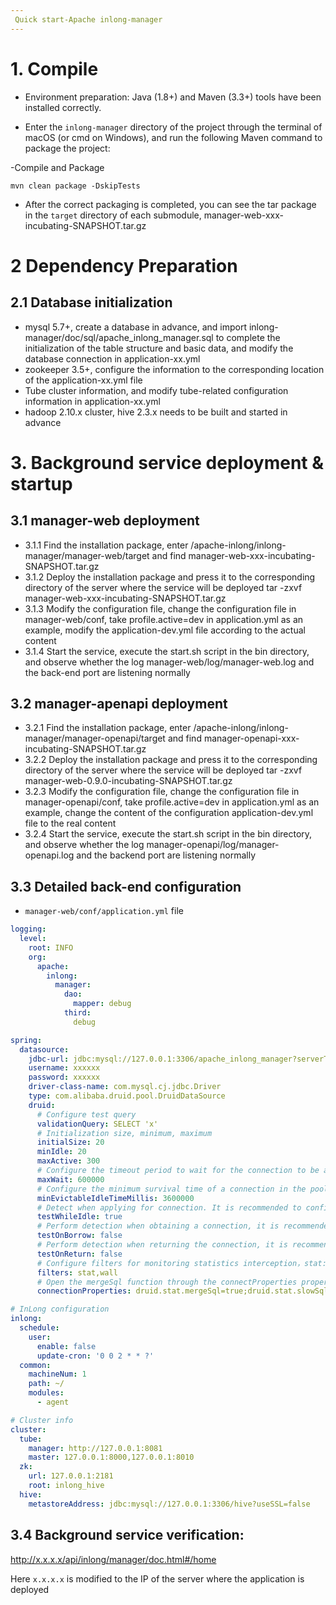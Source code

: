 ```yaml
---
 Quick start-Apache inlong-manager
---
```


# 1. Compile

+ Environment preparation: Java (1.8+) and Maven (3.3+) tools have been installed correctly.

+ Enter the `inlong-manager` directory of the project through the terminal of macOS (or cmd on Windows), and run the following Maven command to package the project:

-Compile and Package
```
mvn clean package -DskipTests
```

+ After the correct packaging is completed, you can see the tar package in the `target` directory of each submodule, manager-web-xxx-incubating-SNAPSHOT.tar.gz


# 2 Dependency Preparation
## 2.1 Database initialization
+ mysql 5.7+, create a database in advance, and import inlong-manager/doc/sql/apache_inlong_manager.sql to complete the initialization of the table structure and basic data, and modify the database connection in application-xx.yml
+ zookeeper 3.5+, configure the information to the corresponding location of the application-xx.yml file
+ Tube cluster information, and modify tube-related configuration information in application-xx.yml
+ hadoop 2.10.x cluster, hive 2.3.x needs to be built and started in advance

# 3. Background service deployment & startup

## 3.1 manager-web deployment
+ 3.1.1 Find the installation package, enter /apache-inlong/inlong-manager/manager-web/target and find manager-web-xxx-incubating-SNAPSHOT.tar.gz
+ 3.1.2 Deploy the installation package and press it to the corresponding directory of the server where the service will be deployed tar -zxvf manager-web-xxx-incubating-SNAPSHOT.tar.gz
+ 3.1.3 Modify the configuration file, change the configuration file in manager-web/conf, take profile.active=dev in application.yml as an example, modify the application-dev.yml file according to the actual content
+ 3.1.4 Start the service, execute the start.sh script in the bin directory, and observe whether the log manager-web/log/manager-web.log and the back-end port are listening normally

## 3.2 manager-apenapi deployment
+ 3.2.1 Find the installation package, enter /apache-inlong/inlong-manager/manager-openapi/target and find manager-openapi-xxx-incubating-SNAPSHOT.tar.gz
+ 3.2.2 Deploy the installation package and press it to the corresponding directory of the server where the service will be deployed tar -zxvf manager-web-0.9.0-incubating-SNAPSHOT.tar.gz
+ 3.2.3 Modify the configuration file, change the configuration file in manager-openapi/conf, take profile.active=dev in application.yml as an example, change the content of the configuration application-dev.yml file to the real content
+ 3.2.4 Start the service, execute the start.sh script in the bin directory, and observe whether the log manager-openapi/log/manager-openapi.log and the backend port are listening normally

## 3.3 Detailed back-end configuration
+ `manager-web/conf/application.yml` file

```yml
logging:
  level:
    root: INFO
    org:
      apache:
        inlong:
          manager:
            dao:
              mapper: debug
            third:
              debug

spring:
  datasource:
    jdbc-url: jdbc:mysql://127.0.0.1:3306/apache_inlong_manager?serverTimezone=GMT%2b8&useSSL=false&allowPublicKeyRetrieval=true&characterEncoding=UTF-8&nullCatalogMeansCurrent=true
    username: xxxxxx
    password: xxxxxx
    driver-class-name: com.mysql.cj.jdbc.Driver
    type: com.alibaba.druid.pool.DruidDataSource
    druid:
      # Configure test query
      validationQuery: SELECT 'x'
      # Initialization size, minimum, maximum
      initialSize: 20
      minIdle: 20
      maxActive: 300
      # Configure the timeout period to wait for the connection to be acquired
      maxWait: 600000
      # Configure the minimum survival time of a connection in the pool, in milliseconds
      minEvictableIdleTimeMillis: 3600000
      # Detect when applying for connection. It is recommended to configure it to true, which does not affect performance and ensures safety
      testWhileIdle: true
      # Perform detection when obtaining a connection, it is recommended to close it, which affects performance
      testOnBorrow: false
      # Perform detection when returning the connection, it is recommended to close it, which affects performance
      testOnReturn: false
      # Configure filters for monitoring statistics interception，stat:Monitoring statistics  log4j:log  wall:Defense against SQL injection
      filters: stat,wall
      # Open the mergeSql function through the connectProperties property；Slow SQL records
      connectionProperties: druid.stat.mergeSql=true;druid.stat.slowSqlMillis=5000

# InLong configuration
inlong:
  schedule:
    user:
      enable: false
      update-cron: '0 0 2 * * ?'
  common:
    machineNum: 1
    path: ~/
    modules:
      - agent

# Cluster info
cluster:
  tube:
    manager: http://127.0.0.1:8081
    master: 127.0.0.1:8000,127.0.0.1:8010
  zk:
    url: 127.0.0.1:2181
    root: inlong_hive
  hive:
    metastoreAddress: jdbc:mysql://127.0.0.1:3306/hive?useSSL=false

```

## 3.4 Background service verification:

<http://x.x.x.x/api/inlong/manager/doc.html#/home>

Here `x.x.x.x` is modified to the IP of the server where the application is deployed


